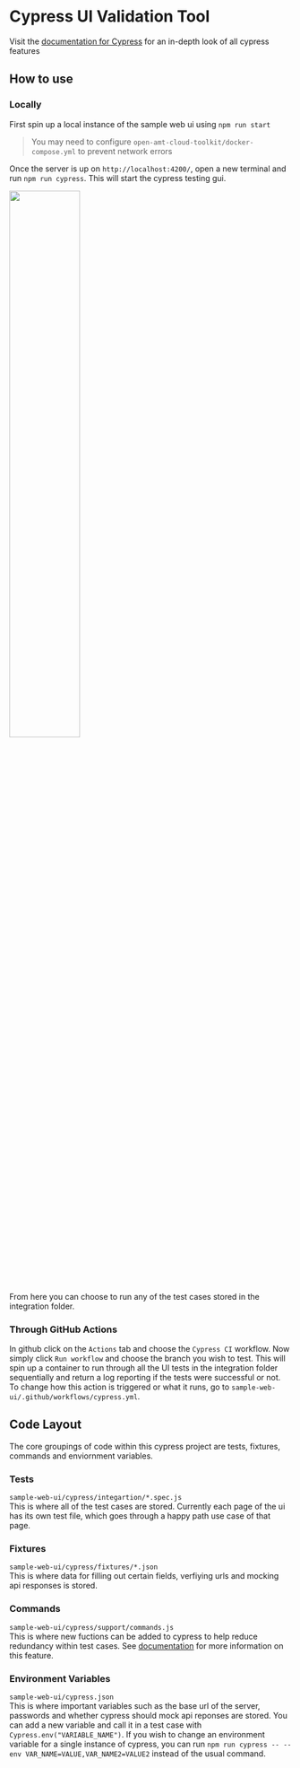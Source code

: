 # Cypress UI Validation Tool
Visit the [documentation for Cypress](https://docs.cypress.io/guides/overview/why-cypress) for an in-depth look of all cypress features

## How to use

### Locally
First spin up a local instance of the sample web ui using `npm run start`

> You may need to configure `open-amt-cloud-toolkit/docker-compose.yml` to prevent network errors

Once the server is up on `http://localhost:4200/`, open a new terminal and run `npm run cypress`. This will start the cypress testing gui.

<img src="https://user-images.githubusercontent.com/65725233/115896355-2e690a80-a410-11eb-8b3a-ce8958d31284.png" width="50%">

From here you can choose to run any of the test cases stored in the integration folder.

### Through GitHub Actions
In github click on the `Actions` tab and choose the `Cypress CI` workflow. Now simply click `Run workflow` and choose the branch you wish to test. This will spin up a container to run through all the UI tests in the integration folder sequentially and return a log reporting if the tests were successful or not. To change how this action is triggered or what it runs, go to `sample-web-ui/.github/workflows/cypress.yml`.

## Code Layout
The core groupings of code within this cypress project are tests, fixtures, commands and enviornment variables. 

### Tests
`sample-web-ui/cypress/integartion/*.spec.js`<br>
This is where all of the test cases are stored. Currently each page of the ui has its own test file, which goes through a happy path use case of that page.

### Fixtures
`sample-web-ui/cypress/fixtures/*.json`<br>
This is where data for filling out certain fields, verfiying urls and mocking api responses is stored.

### Commands
`sample-web-ui/cypress/support/commands.js`<br>
This is where new fuctions can be added to cypress to help reduce redundancy within test cases. See [documentation](https://docs.cypress.io/api/cypress-api/custom-commands) for more information on this feature.

### Environment Variables
`sample-web-ui/cypress.json`<br>
This is where important variables such as the base url of the server, passwords and whether cypress should mock api reponses are stored. You can add a new variable and call it in a test case with `Cypress.env("VARIABLE_NAME")`. If you wish to change an environment variable for a single instance of cypress, you can run `npm run cypress -- --env VAR_NAME=VALUE,VAR_NAME2=VALUE2` instead of the usual command. 